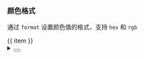 ### 颜色格式

通过 `format` 设置颜色值的格式，支持 `hex` 和 `rgb`

<div class="cell-demo vp-raw">
  <yc-space direction="vertical">
    <yc-radio-group
      type="button"
      v-model="format">
      <yc-radio
        v-for="item in formatList"
        :value="item"
        >{{ item }}</yc-radio
      >
    </yc-radio-group>
    <yc-color-picker
      defaultValue="#165DFF"
      :format="format"
      showText />
  </yc-space>
</div>

<script setup>
import { ref } from 'vue';
const format = ref('hex');
const formatList = ['hex', 'rgb'];
</script>

<details>
<summary>
 <button class="code-btn"  >
    <icon-code />
 </button>
</summary>

```vue
<template>
  <yc-space direction="vertical">
    <yc-radio-group
      type="button"
      v-model="format">
      <yc-radio
        v-for="item in formatList"
        :value="item"
        >{{ item }}</yc-radio
      >
    </yc-radio-group>
    <yc-color-picker
      defaultValue="#165DFF"
      :format="format"
      showText />
  </yc-space>
</template>

<script setup>
import { ref } from 'vue';
const format = ref('hex');
const formatList = ['hex', 'rgb'];
</script>
```

</details>
